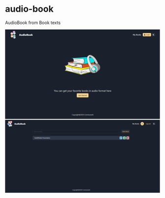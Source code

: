 # audio-book
AudioBook from Book texts

![Landing Page](screens/screenshot.png)
![Books Page](screens/screenshot1.png)